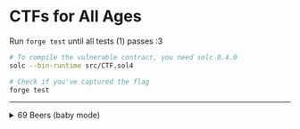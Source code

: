 # CTFs for All Ages

Run `forge test` until all tests (1) passes :3

```bash
# To compile the vulnerable contract, you need solc 0.4.0
solc --bin-runtime src/CTF.sol4

# Check if you've captured the flag
forge test
```


---

<details>
    <summary>69 Beers (baby mode)</summary>


A [Bar](src/Bar.sol) is using [VRGDAs](https://www.paradigm.xyz/2022/08/vrgda) to price their beers. Jessy wants to buy a round (69 beers), but only has 1 ether to spend. Can you [game the bar](test/Bar.t.sol) to buy the round?

---

## Rules:

1. Only modify `testBuy69Beers()` in [Bar.t.sol](test/Bar.t.sol) in the designated section.

2. **Do not use cheatcodes**

3. Assume the VRGDA *dependency* is correct

3. Get the test to pass!

## Hint:

<details>
<summary>Spoiler! Chads begone!</summary>

VRGDAs set the price of a resource based on *time* and *resources* "purchased so far". As more *resources* are purchased, the price of each *resource* increases.

</details>
  
</details>